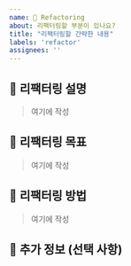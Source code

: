 ```yaml
---
name: 🔄 Refactoring
about: 리팩터링할 부분이 있나요?
title: "리팩터링할 간략한 내용"
labels: 'refactor'
assignees: ''
---
```


## 📝 리팩터링 설명
<!-- 리팩터링이 필요한 이유와 리팩터링할 부분을 설명해 주세요. -->
<!-- 예: 로그인 로직이 복잡하여 가독성이 떨어지고, 유지보수가 어렵습니다. -->

> 여기에 작성


## 🎯 리팩터링 목표
<!-- 리팩터링을 통해 달성하고자 하는 목표를 설명해 주세요. -->
<!-- 예: 코드 가독성 향상 및 중복 로직 제거 -->

> 여기에 작성


## 🔄 리팩터링 방법
<!-- 리팩터링을 수행할 방식과 계획을 설명해 주세요. -->
<!-- 예: 로그인 로직을 별도 클래스로 분리하고, 중복된 유효성 검사를 함수로 정리 -->

> 여기에 작성


## 📄 추가 정보 (선택 사항)
<!-- 리팩터링과 관련된 기타 추가 정보를 제공해 주세요. -->
<!-- 예: 코드 예시, 관련 링크 등 -->

